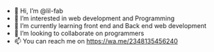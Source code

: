 - 👋 Hi, I’m @lil-fab
- 👀 I’m interested in web development and Programming
- 🌱 I’m currently learning front end and Back end web development
- 💞️ I’m looking to collaborate on programmers
- 📫 You can reach me on https://wa.me/2348135456240
<!---
lil-fab/lil-fab is a ✨ special ✨ repository because its `README.md` (this file) appears on your GitHub profile.
You can click the Preview link to take a look at your changes.
--->
